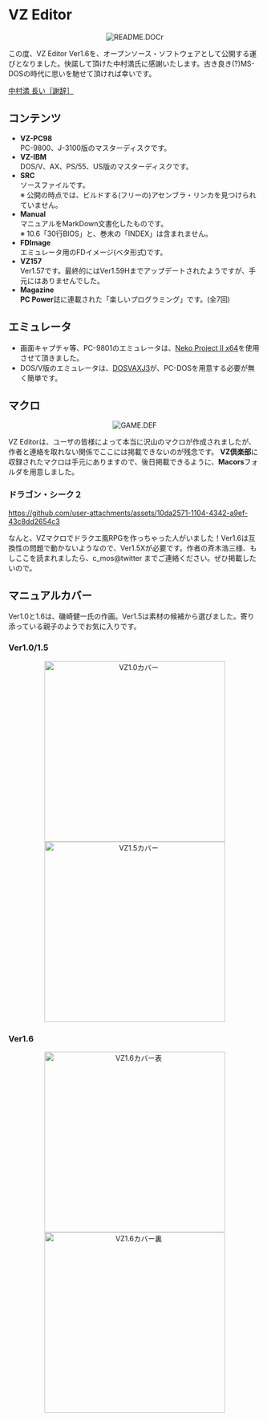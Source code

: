 # VZ Editor
<p align="center">
<img alt="README.DOCr" src="./images/image_01.png">
</p>

この度、VZ Editor Ver1.6を、オープンソース・ソフトウェアとして公開する運びとなりました。快諾して頂けた中村満氏に感謝いたします。古き良き(?)MS-DOSの時代に思いを馳せて頂ければ幸いです。

[中村満 長い［謝辞］](./from_vc.md)

## コンテンツ

- **VZ-PC98**<br>
PC-9800、J-3100版のマスターディスクです。
- **VZ-IBM**<br>
DOS/V、AX、PS/55、US版のマスターディスクです。
- **SRC**<br>
ソースファイルです。<br>
※ 公開の時点では、ビルドする(フリーの)アセンブラ・リンカを見つけられていません。
- **Manual**<br>
マニュアルをMarkDown文書化したものです。<br>
※ 10.6「30行BIOS」と、巻末の「INDEX」は含まれません。
- **FDImage**<br>
エミュレータ用のFDイメージ(ベタ形式)です。
- **VZ157**<br>
Ver1.57です。最終的にはVer1.59Hまでアップデートされたようですが、手元にはありませんでした。
- **Magazine**<br>
**PC Power**誌に連載された「楽しいプログラミング」です。(全7回)

## エミュレータ

- 画面キャプチャ等、PC-9801のエミュレータは、[Neko Project II x64](https://www.yui.ne.jp/np2/)を使用させて頂きました。
- DOS/V版のエミュレータは、[DOSVAXJ3](https://www.nanshiki.co.jp/software/dosvaxj3.html)が、PC-DOSを用意する必要が無く簡単です。

## マクロ

<p align="center">
<img alt="GAME.DEF" src="./images/image_02.png">
</p>

VZ Editorは、ユーザの皆様によって本当に沢山のマクロが作成されましたが、作者と連絡を取れない関係でここには掲載できないのが残念です。
**VZ倶楽部**に収録されたマクロは手元にありますので、後日掲載できるように、**Macors**フォルダを用意しました。

### ドラゴン・シーク２

https://github.com/user-attachments/assets/10da2571-1104-4342-a9ef-43c8dd2654c3

なんと、VZマクロでドラクエ風RPGを作っちゃった人がいました！Ver1.6は互換性の問題で動かないようなので、Ver1.5Xが必要です。作者の斉木浩三様、もしここを読まれましたら、c_mos@twitter までご連絡ください。ぜひ掲載したいので。

## マニュアルカバー

Ver1.0と1.6は、磯崎健一氏の作画。Ver1.5は素材の候補から選びました。寄り添っている親子のようでお気に入りです。

### Ver1.0/1.5

<p align="center">
<img alt="VZ1.0カバー" width="360px" src="./images/manual_10.jpg"> <img alt="VZ1.5カバー" width="360px" src="./images/manual_15.jpg">
</p>

### Ver1.6

<p align="center">
<img alt="VZ1.6カバー表" width="360px" src="./images/manual_16f.jpg"> <img alt="VZ1.6カバー裏" width="360px" src="./images/manual_16b.jpg">
</p>
